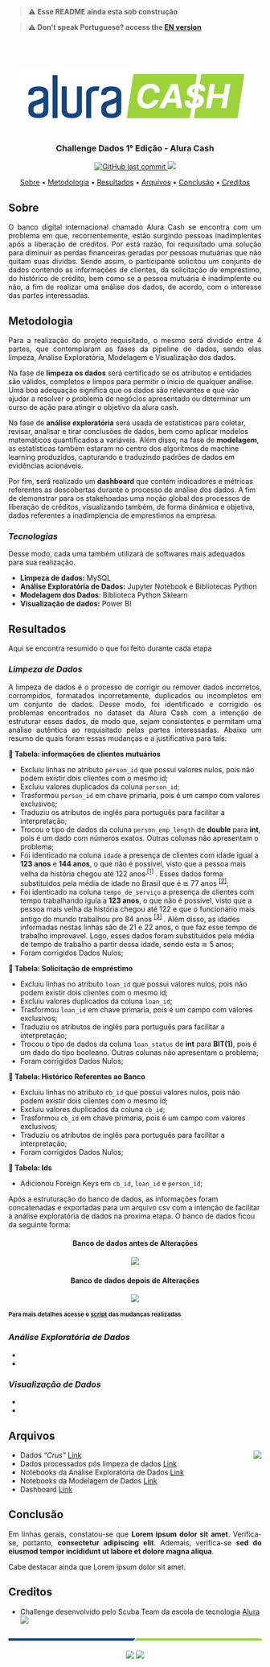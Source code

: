 > <B>⚠️ Esse README ainda esta sob construção</B>

> <B>⚠️ Don't speak Portuguese? access the <a href=''>EN version</a></B>

<h1 align="center">
<h1 align="center">
  <br>
  <img src="https://github.com/CatarinaRRF/Challenge-Alura-Cash-19-08-22/blob/main/media/logo_alura_cash.png" alt="logo">
</h1>

<h3 align="center">Challenge Dados 1° Edição - Alura Cash</h3>

<p align="center">
    <a href="">
    <img src="https://img.shields.io/github/last-commit/CatarinaRRF/Challenge-Alura-Cash-19-08-22?color=informational&style=flat-square"
         alt="GitHub last commit">
    <a href="https://github.com/CatarinaRRF/Challenge-Alura-Cash-19-08-22">
    <img src= http://img.shields.io/static/v1?label=STATUS&message=EM%20DESENVOLVIMENTO&color=green&style=flat-square >

</p>

<p align="center">
  <a href="#sobre">Sobre</a> •
  <a href="#metodologia">Metodologia</a> •
  <a href="#resultados">Resultados</a> •
  <a href="#arquivos">Arquivos</a> •
  <a href="#conclusão">Conclusão</a> •
  <a href="#creditos">Creditos</a>
  
</p>

## Sobre 

<p align="justify"> O banco digital internacional chamado Alura Cash se encontra com um problema em que, recorrentemente, estão surgindo pessoas inadimplentes após a liberação de créditos. Por está razão, foi requisitado uma solução para diminuir as perdas financeiras geradas por pessoas mutuárias que não quitam suas dívidas. Sendo assim, o participante solicitou um conjunto de dados contendo as informações de clientes, da solicitação de empréstimo, do histórico de crédito, bem como se a pessoa mutuária é inadimplente ou não, a fim de realizar uma análise dos dados, de acordo, com o interesse das partes interessadas.</p>

## Metodologia
<p align="justify"> Para a realização do projeto requisitado, o mesmo será dividido entre 4 partes, que contemplaram as fases da pipeline de dados, sendo elas limpeza, Análise Exploratória, Modelagem e Visualização dos dados.

Na fase de <b>limpeza os dados</b> será certificado se os atributos e entidades são válidos, completos e limpos para permitir o inicio de qualquer análise. Uma boa adequação significa que os dados são relevantes e que vão ajudar a resolver o problema de negócios apresentado ou determinar um curso de ação para atingir o objetivo da alura cash.

Na fase de <b>análise exploratória</b> será usada de estatísticas para coletar, revisar, analisar e tirar conclusões de dados, bem como aplicar modelos matemáticos quantificados a variáveis. Além disso, na fase de <b>modelagem</b>, as estatísticas também estaram no centro dos algoritmos de machine learning produzidos, capturando e traduzindo padrões de dados em evidências acionáveis.

Por fim, será realizado um <b>dashboard</b> que contém indicadores e métricas referentes as descobertas durante o processo de análise dos dados. A fim de demonstrar para os stakehoadas uma noção global dos processos de liberação de créditos, visualizando também, de forma dinâmica e objetiva, dados referentes a inadimplencia de emprestimos na empresa.</p>

### <i>Tecnologias</i>
Desse modo, cada uma também utilizará de softwares mais adequados para sua realização.

* <b>Limpeza de dados:</b> MySQL
* <b>Análise Exploratória de Dados:</b> Jupyter Notebook e Bibliotecas Python 
* <b>Modelagem dos Dados</b>: Biblioteca Python Sklearn
* <b>Visualização de dados:</b> Power BI 

## Resultados
Aqui se encontra resumido o que foi feito durante cada etapa

### <i>Limpeza de Dados</i>

<p align="justify">A limpeza de dados é o processo de corrigir ou remover dados incorretos, corrompidos, formatados incorretamente, duplicados ou incompletos em um conjunto de dados. Desse modo, foi identificado e corrigido os problemas encontrados no dataset da Alura Cash com a intenção de estruturar esses dados, de modo que, sejam consistentes e permitam uma análise autêntica ao requisitado pelas partes interessadas. Abaixo um resumo de quais foram essas mudanças e a justificativa para tais:</p>

<b>📂 Tabela: informações de clientes mutuários</b>

* Excluiu linhas no atributo `person_id` que possui valores nulos, pois não podem existir dois clientes com o mesmo id;
* Excluiu valores duplicados da coluna `person_id`;
* Trasformou `person_id` em chave primaria, pois é um campo com valores exclusivos;
* Traduziu os atributos de inglês para português para facilitar a interpretação;
* Trocou o tipo de dados da coluna `person_emp_length` de <b>double</b> para <b>int</b>, pois é um dado com números exatos. Outras colunas não apresentam o problema;
* Foi identicado na coluna `idade` a presença de clientes com idade igual a <b>123 anos</b> e <b>144 anos</b>, o que não é possivel, visto que a pessoa mais velha da história chegou até 122 anos<sup><a href='https://pt.wikipedia.org/wiki/Lista_das_pessoas_mais_velhas_do_mundo#:~:text=O%20t%C3%ADtulo%20de%20pessoa%20mais,118%20anos%20e%20210%20dias.'> [1]</a></sup> . Esses dados forma substituidos pela média de idade no Brasil que é ≅ 77 anos <sup><a href='https://agenciabrasil.ebc.com.br/geral/noticia/2021-11/expectativa-de-vida-no-brasil-sobe-para-768-anos#:~:text=A%20expectativa%20de%20vida%20no,%2C%20at%C3%A9%2076%2C6%20anos.'>[2]</a></sup>;
* Foi identicado na coluna `tempo_de_serviço` a presença de clientes com tempo trabalhando igula a <b>123 anos</b>, o que não é possivel, visto que a pessoa mais velha da história chegou até 122 e que o funcionário mais antigo do mundo trabalhou pro 84 anos <sup><a href='https://www.istoedinheiro.com.br/funcionario-mais-antigo-do-mundo-e-brasileiro-e-completou-100-anos/'>[3]</a></sup> . Além disso, as idades informadas nestas linhas são de 21 e 22 anos, o que faz esse tempo de trabalho improvavel. Logo, esses dados foram substituidos pela média de tempo de trabalho a partir dessa idade, sendo esta ≅ 5 anos;
* Foram corrigidos Dados Nulos;

<b>📂 Tabela: Solicitação de empréstimo</b>

* Excluiu linhas no atributo `loan_id` que possui valores nulos, pois não podem existir dois clientes com o mesmo id;
* Excluiu valores duplicados da coluna `loan_id`;
* Trasformou `loan_id` em chave primaria, pois é um campo com valores exclusivos;
* Traduziu os atributos de inglês para português para facilitar a interpretação;
* Trocou o tipo de dados da coluna `loan_status` de <b>int</b> para <b>BIT(1)</b>, pois é um dado do tipo booleano. Outras colunas não apresentam o problema;
* Foram corrigidos Dados Nulos;


<b>📂 Tabela: Histórico Referentes ao Banco</b>

* Excluiu linhas no atributo `cb_id` que possui valores nulos, pois não podem existir dois clientes com o mesmo id;
* Excluiu valores duplicados da coluna `cb_id`;
* Trasformou `cb_id` em chave primaria, pois é um campo com valores exclusivos;
* Traduziu os atributos de inglês para português para facilitar a interpretação;
* Foram corrigidos Dados Nulos;

<b>📂 Tabela: Ids</b>

* Adicionou Foreign Keys em `cb_id`, `loan_id` e `person_id`;

Após a estruturação do banco de dados, as informações foram concatenadas e exportadas para um arquivo csv com a intenção de facilitar a análise exploratória de dados na proxima etapa. O banco de dados ficou da seguinte forma:

<h4 align="center">Banco de dados antes de Alterações</h4>

<p align="center"><img src='https://github.com/CatarinaRRF/Challenge-Alura-Cash-19-08-22/blob/8ea86a2a599618193d451bacdb9575a8528cfcc1/dados/modelo_database_antes_de_mudan%C3%A7as.png'></p>

<h4 align="center">Banco de dados depois de Alterações</h4>

<p align="center"><img src='https://github.com/CatarinaRRF/Challenge-Alura-Cash-19-08-22/blob/8ea86a2a599618193d451bacdb9575a8528cfcc1/dados/dados_alterados/modelo_database_depois_de_mudan%C3%A7as.png'></p>

<b><sup>Para mais detalhes acesse o <a href='https://github.com/CatarinaRRF/Challenge-Alura-Cash-19-08-22/blob/4650394ec5d88ab400abb05d0803298aff035d4b/dados/dados_alterados/clean_data_alura_cash_2022.sql'>script</a> das mudanças realizadas</sup></b> 

### <i>Análise Exploratória de Dados</i>
*
*

### <i>Visualização de Dados</i>
*
*

## Arquivos

<img align="right" height="150" src="https://img.freepik.com/vetores-gratis/caixa-de-armazenamento-de-arquivamento-de-arquivos-de-gabinete-de-documentos_33099-829.jpg?w=740&t=st=1662167069~exp=1662167669~hmac=fb6f9c20366de7cfa78155d9e4e0219a230a9affa0fccec9c10875147c2d2c85">

* Dados <i>"Crus"</i> <a href='https://github.com/CatarinaRRF/Challenge-Alura-Cash-19-08-22/tree/4650394ec5d88ab400abb05d0803298aff035d4b/dados'>Link</a>
* Dados processados pós limpeza de dados <a href='https://github.com/CatarinaRRF/Challenge-Alura-Cash-19-08-22/blob/4650394ec5d88ab400abb05d0803298aff035d4b/dados/dados_alterados/clean_data_alura_cash.csv'>Link</a>
* Notebooks da Análise Exploratória de Dados <a href=''>Link</a>
* Notebooks da Modelagem de Dados <a href=''>Link</a>
* Dashboard <a href=''>Link</a>

## Conclusão
<p align="justify">Em linhas gerais, constatou-se que <b>Lorem ipsum dolor sit amet</b>. Verifica-se, portanto, <b>consectetur adipiscing elit</b>. Ademais, verifica-se <b>sed do eiusmod tempor incididunt ut labore et dolore magna aliqua</b>.

Cabe destacar ainda que Lorem ipsum dolor sit amet.
</p>

## Creditos
* Challenge desenvolvido pelo Scuba Team da escola de tecnologia <a href='https://www.alura.com.br/'>Alura</a> <sup><img src='https://user-images.githubusercontent.com/105402331/187300705-229c3543-398f-41b5-9e23-44bbf5796f21.png' height=10px></sup>

<img src="https://github.com/CatarinaRRF/Challenge-Alura-Cash-19-08-22/blob/974dd832c3980dd107a36a4b6906b616bb7b71f2/media/hr_line_redme.png" alt="logo">

<p align="center">
 <a href='https://www.linkedin.com/public-profile'><img src='https://cdn-icons-png.flaticon.com/512/174/174857.png' height=20px></a> <a href='https://www.kaggle.com/ccfreitas'><img src='https://cdn4.iconfinder.com/data/icons/logos-and-brands/512/189_Kaggle_logo_logos-512.png' height=20px></a>
</p>

